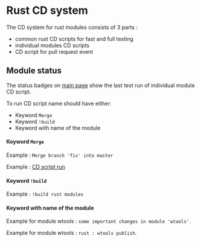# Rust CD system

The CD system for rust modules consists of 3 parts :

- common rust CD scripts for fast and full testing
- individual modules CD scripts
- CD script for pull request event

## Module status

The status badges on [main page](../Readme.md#rust-tools) show the last test run of individual module CD script.

To run CD script name should have either:
- Keyword `Merge`
- Keyword `!build`
- Keyword with name of the module

#### Keyword `Merge`

Example : `Merge branch 'fix' into master`

Example : [CD script run](https://github.com/Wandalen/wTools/actions/runs/2343552303)

#### Keyword `!build`

Example : `!build rust modules`

#### Keyword with name of the module

Example for module wtools : `some important changes in module 'wtools'`.

Example for module wtools : `rust : wtools publish`.
